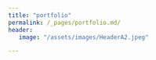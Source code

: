 ```yaml
---
title: "portfolio"
permalink: /_pages/portfolio.md/
header:
   image: "/assets/images/HeaderA2.jpeg"

---
```



